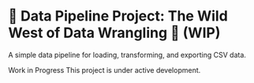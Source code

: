 # 🚧 Data Pipeline Project: The Wild West of Data Wrangling 🤠 (WIP)

A simple data pipeline for loading, transforming, and exporting CSV data.

Work in Progress
This project is under active development. 